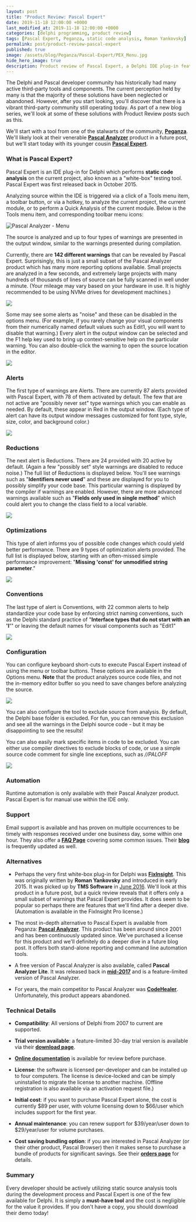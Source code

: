 ```yaml
---
layout: post
title: "Product Review: Pascal Expert"
date: 2019-11-18 12:00:00 +0000
last_modified_at: 2019-11-18 12:00:00 +0000
categories: [delphi programming, product review]
tags: [Pascal Expert, Peganza, static code analysis, Roman Yankovsky]
permalink: post/product-review-pascal-expert
published: true
image: /assets/blog/Peganza/Pascal-Expert/PEX_Menu.jpg
hide_hero_image: true
description: Product review of Pascal Expert, a Delphi IDE plug-in featuring static source code analysis.
---
```


The Delphi and Pascal developer community has historically had many active third-party tools and components. The current perception held by many is that the majority of these solutions have been neglected or abandoned. However, after you start looking, you'll discover that there is a vibrant third-party community still operating today. As part of a new blog series, we'll look at some of these solutions with Product Review posts such as this.

We'll start with a tool from one of the stalwarts of the community, [**Peganza**](https://www.peganza.com/). We'll likely look at their venerable [**Pascal Analyzer**](https://www.peganza.com/products_pal.html) product in a future post, but we'll start today with its younger cousin [**Pascal Expert**](https://www.peganza.com/products_pex.html).

### **What is Pascal Expert?**

Pascal Expert is an IDE plug-in for Delphi which performs **static code analysis** on the current project, also known as a "white-box" testing tool. Pascal Expert was first released back in October 2015.

Analyzing source within the IDE is triggered via a click of a Tools menu item, a toolbar button, or via a hotkey, to analyze the current project, the current module, or to perform a Quick Analysis of the current module. Below is the Tools menu item, and corresponding toolbar menu icons:

![Pascal Analyzer - Menu](/assets/blog/Peganza/Pascal-Expert/PEX_Menu.jpg)

The source is analyzed and up to four types of warnings are presented in the output window, similar to the warnings presented during compilation.

Currently, there are **142 different warnings** that can be revealed by Pascal Expert. Surprisingly, this is just a small subset of the Pascal Analyzer product which has many more reporting options available. Small projects are analyzed in a few seconds, and extremely large projects with many hundreds of thousands of lines of source can be fully scanned in well under a minute. (Your mileage may vary based on your hardware in use. It is highly recommended to be using NVMe drives for development machines.)

![](/assets/blog/Peganza/Pascal-Expert/PEX_Warnings.png)

Some may see some alerts as "noise" and these can be disabled in the options menu. (For example, if you rarely change your visual components from their numerically named default values such as Edit1, you will want to disable that warning.) Every alert in the output window can be selected and the F1 help key used to bring up context-sensitive help on the particular warning. You can also double-click the warning to open the source location in the editor.

![](/assets/blog/Peganza/Pascal-Expert/PEX_ContextSensitiveHelp.png)

### **Alerts**

The first type of warnings are Alerts. There are currently 87 alerts provided with Pascal Expert, with 78 of them activated by default. The few that are not active are "possibly never set" type warnings which you can enable as needed. By default, these appear in Red in the output window. (Each type of alert can have its output window messages customized for font type, style, size, color, and background color.)

![](/assets/blog/Peganza/Pascal-Expert/PEX_Alerts1.png)

### **Reductions**

The next alert is Reductions. There are 24 provided with 20 active by default. (Again a few "possibly set" style warnings are disabled to reduce noise.) The full list of Reductions is displayed below. You'll see warnings such as "**Identifiers never used**" and these are displayed for you to possibly simplify your code base. This particular warning is displayed by the compiler if warnings are enabled. However, there are more advanced warnings available such as "**Fields only used in single method**" which could alert you to change the class field to a local variable.

![](/assets/blog/Peganza/Pascal-Expert/PEX_Reductions.png)

### **Optimizations**

This type of alert informs you of possible code changes which could yield better performance. There are 9 types of optimization alerts provided. The full list is displayed below, starting with an often-missed simple performance improvement: "**Missing 'const' for unmodified string parameter**."

![](/assets/blog/Peganza/Pascal-Expert/PEX_Optimizations.png)

### **Conventions**

The last type of alert is Conventions, with 22 common alerts to help standardize your code base by enforcing strict naming conventions, such as the Delphi standard practice of "**Interface types that do not start with an 'I'**" or leaving the default names for visual components such as "Edit1"

![](/assets/blog/Peganza/Pascal-Expert/PEX_Conventions.png)

### **Configuration**

You can configure keyboard short-cuts to execute Pascal Expert instead of using the menu or toolbar buttons. These options are available in the Options menu. **Note** that the product analyzes source code files, and not the in-memory editor buffer so you need to save changes before analyzing the source.

![](/assets/blog/Peganza/Pascal-Expert/PEX_GeneralConfig.png)

You can also configure the tool to exclude source from analysis. By default, the Delphi base folder is excluded. For fun, you can remove this exclusion and see all the warnings in the Delphi source code - but it may be disappointing to see the results!

You can also easily mark specific items in code to be excluded. You can either use compiler directives to exclude blocks of code, or use a simple source code comment for single line exceptions, such as _//PALOFF_

![](/assets/blog/Peganza/Pascal-Expert/PEX_ReportingConfig.png)

### **Automation**

Runtime automation is only available with their Pascal Analyzer product. Pascal Expert is for manual use within the IDE only.

### **Support**

Email support is available and has proven on multiple occurrences to be timely with responses received under one business day, some within one hour. They also offer a [**FAQ Page**](https://peganza.com/faq.html) covering some common issues. Their [**blog**](https://peganza.com/blog.html) is frequently updated as well.

### **Alternatives**

-   Perhaps the very first white-box plug-in for Delphi was [**FixInsight**](https://tmssoftware.com/site/fixinsight.asp). This was originally written by **Roman Yankovsky** and introduced in early 2015. It was picked up by **TMS Software** in [June 2016](http://sourceoddity.com/fi_tms.html). We'll look at this product in a future post, but a quick review reveals that it offers only a small subset of warnings that Pascal Expert provides. It does seem to be popular so perhaps there are features that we'll find after a deeper dive. (Automation is available in the FixInsight Pro license.)
    
-   The most in-depth alternative to Pascal Expert is available from Peganza: [**Pascal Analyzer**](https://www.peganza.com/products_pal.html). This product has been around since 2001 and has been continuously updated since. We've purchased a license for this product and we'll definitely do a deeper dive in a future blog post. It offers both stand-alone reporting and command line automation tools.
    
-   A free version of Pascal Analyzer is also available, called **Pascal Analyzer Lite**. It was released back in [**mid-2017**](https://www.peganza.com/introducing-pascal-analyzer-lite.html) and is a feature-limited version of Pascal Analyzer.
    
-   For years, the main competitor to Pascal Analyzer was [**CodeHealer**](http://www.socksoftware.com/codehealer.php). Unfortunately, this product appears abandoned.
    

### **Technical Details**

-   **Compatibility**: All versions of Delphi from 2007 to current are supported.
    
-   **Trial version available**: a feature-limited 30-day trial version is available via their [**download page**](https://www.peganza.com/download.html).
    
-   [**Online documentation**](https://www.peganza.com/PEXHelp/index.html) is available for review before purchase.
    
-   **License**: the software is licensed per-developer and can be installed up to four computers. The license is device-locked and can be simply uninstalled to migrate the license to another machine. (Offline registration is also available via an activation request file.)
    
-   **Initial cost**: if you want to purchase Pascal Expert alone, the cost is currently $89 per user, with volume licensing down to $66/user which includes support for the first year.
    
-   **Annual maintenance**: you can renew support for $39/year/user down to $29/year/user for volume purchases.
    
-   **Cost saving bundling option**: if you are interested in Pascal Analyzer (or their other product, Pascal Browser) then it makes sense to purchase a bundle of products for significant savings. See their [**orders page**](https://peganza.com/orders.html) for details.
    

### **Summary**

Every developer should be actively utilizing static source analysis tools during the development process and Pascal Expert is one of the few available for Delphi. It is simply a **must-have tool** and the cost is negligible for the value it provides. If you don't have a copy, you should download their demo today!